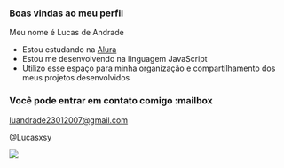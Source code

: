 ### Boas vindas ao meu perfil

Meu nome é Lucas de Andrade

- Estou estudando na [Alura](https://www.alura.com.br)
- Estou me desenvolvendo na linguagem JavaScript
- Utilizo esse espaço para minha organização e compartilhamento dos meus projetos desenvolvidos

### Você pode entrar em contato comigo :mailbox

luandrade23012007@gmail.com

@Lucasxsy

![](https://media.tenor.com/i1RnhWXbKXkAAAAi/thumbs-up-cat.gif)
